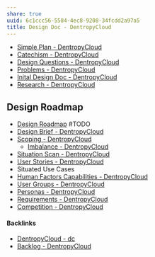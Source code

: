 ```yaml
---
share: true
uuid: 6c1ccc56-5584-4ec8-9208-34fcdd2a97a5
title: Design Doc - DentropyCloud
---
```

* [Simple Plan - DentropyCloud](/81391cc3-8783-48a9-aed1-ccf9e0d590b6)
* [Catechism - DentropyCloud](/38fd56a5-a10e-492c-9bbc-8b1ff8deec0a)
* [Design Questions - DentropyCloud](/733f4f63-08be-49b5-9a04-9d9a89341b0b)
* [Problems - DentropyCloud](/1d5dc5a1-64d0-4cb3-b71f-24e45797944c)
* [Inital Design Doc - DentropyCloud](/1d4b76d7-a29f-47ef-b2d8-db7eff5acfd7)
* [Research - DentropyCloud](/e3b6a277-00dd-43cb-ad0d-c7694e7ebd7f)

## Design Roadmap

* [Design Roadmap](/71dc6153-9d1b-493d-9c44-e804b26f0c15) #TODO
* [Design Brief - DentropyCloud](/f992b586-671a-4c15-b91e-4272eb41cf07)
* [Scoping - DentropyCloud](/3c1833a8-df54-4561-91d8-da981b8b53b8)
	* [Imbalance - DentropyCloud](/80f08cba-aef6-4b53-9c29-c4babb4d88a1)
* [Situation Scan - DentropyCloud](/0d23e53b-b9f7-4b85-aab6-0e5b4fd1f4e6)
* [User Stories - DentropyCloud](/c4e92074-2abd-48aa-b129-540da1897ab8)
* Situated Use Cases
* [Human Factors Capabilities - DentropyCloud](/8b6c24a5-e676-478d-88f2-fe9c7ba2c5b5)
* [User Groups - DentropyCloud](/aec7b8af-db44-4b01-849d-746aa5d95262)
* [Personas - DentropyCloud](/1e9a908e-7c40-48e3-af69-242c18dfeb0e)
* [Requirements - DentropyCloud](/eaac3a5a-3608-4275-9993-2b5a77b76dd3)
* [Competition - DentropyCloud](/b76b5f60-b129-4a4b-8d53-d747e1e507b1)


#### Backlinks

* [DentropyCloud - dc](/53b4819a-70af-4a7d-be7f-c79d3b1fa40a)
* [Backlog - DentropyCloud](/4e71511d-083c-4683-adb1-617be0f9f5be)